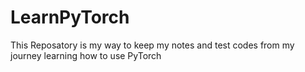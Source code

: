 # LearnPyTorch
This Reposatory is my way to keep my notes and test codes from my journey learning how to use PyTorch
